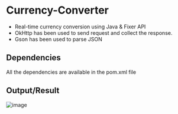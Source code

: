 # Currency-Converter
* Real-time currency conversion using Java &amp; Fixer API
* OkHttp has been used to send request and collect the response.
* Gson has been used to parse JSON

## Dependencies 
All the dependencies are available in the pom.xml file

## Output/Result
![image](https://user-images.githubusercontent.com/24754580/184435563-2ec33507-8d06-4131-8565-88f4be0475d9.png)

